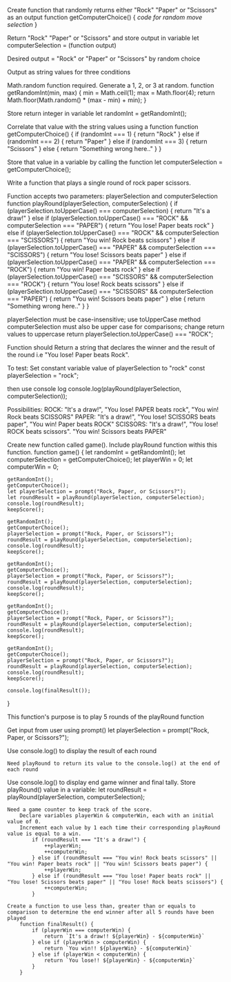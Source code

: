 Create function that randomly returns either "Rock" "Paper" or "Scissors" as an output
function getComputerChoice() {
    *code for random move selection*
}

Return "Rock" "Paper" or "Scissors" and store output in variable 
let computerSelection = (function output)

Desired output = "Rock" or "Paper" or "Scissors" by random choice

Output as string values for three conditions

Math.random function required. Generate a 1, 2, or 3 at random.
function getRandomInt(min, max) {
    min = Math.ceil(1);
    max = Math.floor(4);
    return Math.floor(Math.random() * (max - min) + min);
}

Store return integer in variable
let randomInt = getRandomInt();

Correlate that value with the string values using a function
function getComputerChoice() {
    if (randomInt === 1) {
        return "Rock"
    } else if (randomInt === 2) {
        return "Paper"
    } else if (randomInt === 3) {
        return "Scissors"
    } else {
        return "Something wrong here.."
    }
}

Store that value in a variable by calling the function
let computerSelection = getComputerChoice();



Write a function that plays a single round of rock paper scissors.

Function accepts two parameters: playerSelection and computerSelection
    function playRound(playerSelection, computerSelection) {
        if (playerSelection.toUpperCase() === computerSelection) {
            return "It's a draw!"
        } else if (playerSelection.toUpperCase() === "ROCK" && computerSelection === "PAPER") {
            return "You lose! Paper beats rock"
        } else if (playerSelection.toUpperCase() === "ROCK" && computerSelection === "SCISSORS") {
            return "You win! Rock beats scissors"
        } else if (playerSelection.toUpperCase() === "PAPER" && computerSelection === "SCISSORS") {
            return "You lose! Scissors beats paper"
        } else if (playerSelection.toUpperCase() === "PAPER" && computerSelection === "ROCK") {
            return "You win! Paper beats rock"
        } else if (playerSelection.toUpperCase() === "SCISSORS" && computerSelection === "ROCK") {
            return "You lose! Rock beats scissors"
        } else if (playerSelection.toUpperCase() === "SCISSORS" && computerSelection === "PAPER") {
            return "You win! Scissors beats paper"
        } else {
            return "Something wrong here.."
        }
    }

playerSelection must be case-insensitive; use toUpperCase method
computerSelection must also be upper case for comparisons; change return values to uppercase
    return playerSelection.toUpperCase() === "ROCK"; 


Function should Return a string that declares the winner and the result of the round
i.e "You lose! Paper beats Rock". 

To test: Set constant variable value of playerSelection to "rock"
    const playerSelection = "rock";

then use console log
    console.log(playRound(playerSelection, computerSelection));



Possibilities:
ROCK: "It's a draw!", "You lose! PAPER beats rock", "You win! Rock beats SCISSORS"
PAPER: "It's a draw!", "You lose! SCISSORS beats paper", "You win! Paper beats ROCK"
SCISSORS: "It's a draw!", "You lose! ROCK beats scissors". "You win! Scissors beats PAPER"



Create new function called game(). Include playRound function withis this function.
function game() {
    let randomInt = getRandomInt();
    let computerSelection = getComputerChoice();
    let playerWin = 0;
    let computerWin = 0;

    getRandomInt();
    getComputerChoice();
    let playerSelection = prompt("Rock, Paper, or Scissors?");
    let roundResult = playRound(playerSelection, computerSelection);
    console.log(roundResult);
    keepScore();

    getRandomInt();
    getComputerChoice();
    playerSelection = prompt("Rock, Paper, or Scissors?");
    roundResult = playRound(playerSelection, computerSelection);
    console.log(roundResult);
    keepScore();

    getRandomInt();
    getComputerChoice();
    playerSelection = prompt("Rock, Paper, or Scissors?");
    roundResult = playRound(playerSelection, computerSelection);
    console.log(roundResult);
    keepScore();

    getRandomInt();
    getComputerChoice();
    playerSelection = prompt("Rock, Paper, or Scissors?");
    roundResult = playRound(playerSelection, computerSelection);
    console.log(roundResult);
    keepScore();

    getRandomInt();
    getComputerChoice();
    playerSelection = prompt("Rock, Paper, or Scissors?");
    roundResult = playRound(playerSelection, computerSelection);
    console.log(roundResult);
    keepScore();

    console.log(finalResult());
}

This function's purpose is to play 5 rounds of the playRound function

Get input from user using prompt()
    let playerSelection = prompt("Rock, Paper, or Scissors?");

Use console.log() to display the result of each round 

    Need playRound to return its value to the console.log() at the end of each round

Use console.log() to display end game winner and final tally.
Store playRound() value in a variable:
    let roundResult = playRound(playerSelection, computerSelection);

    Need a game counter to keep track of the score.
        Declare variables playerWin & computerWin, each with an initial value of 0.
        Increment each value by 1 each time their corresponding playRound value is equal to a win.
            if (roundResult === "It's a draw!") {
                ++playerWin;
                ++computerWin;
            } else if (roundResult === "You win! Rock beats scissors" || "You win! Paper beats rock" || "You win! Scissors beats paper") {
                ++playerWin;
            } else if (roundResult === "You lose! Paper beats rock" || "You lose! Scissors beats paper" || "You lose! Rock beats scissors") {
                ++computerWin;
            }
    
    Create a function to use less than, greater than or equals to comparison to determine the end winner after all 5 rounds have been played
        function finalResult() {
            if (playerWin === computerWin) {
                return `It's a draw!! ${playerWin} - ${computerWin}`
            } else if (playerWin > computerWin) {
                return `You win!! ${playerWin} - ${computerWin}`
            } else if (playerWin < computerWin) {
                return `You lose!! ${playerWin} - ${computerWin}`
            }
        }